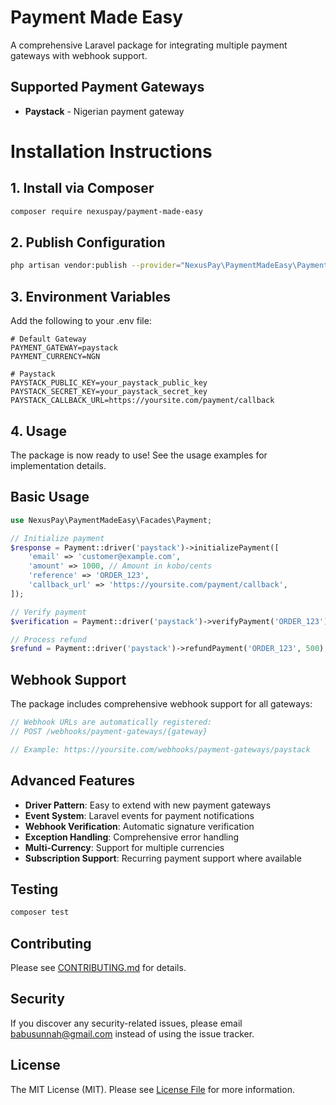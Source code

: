 # Payment Made Easy

A comprehensive Laravel package for integrating multiple payment gateways with webhook support.

## Supported Payment Gateways

- **Paystack** - Nigerian payment gateway

# Installation Instructions

## 1. Install via Composer

```bash
composer require nexuspay/payment-made-easy
```

## 2. Publish Configuration

```bash
php artisan vendor:publish --provider="NexusPay\PaymentMadeEasy\PaymentServiceProvider"
```

## 3. Environment Variables

Add the following to your .env file:

```env
# Default Gateway
PAYMENT_GATEWAY=paystack
PAYMENT_CURRENCY=NGN

# Paystack
PAYSTACK_PUBLIC_KEY=your_paystack_public_key
PAYSTACK_SECRET_KEY=your_paystack_secret_key
PAYSTACK_CALLBACK_URL=https://yoursite.com/payment/callback
```

## 4. Usage

The package is now ready to use! See the usage examples for implementation details.

## Basic Usage

```php
use NexusPay\PaymentMadeEasy\Facades\Payment;

// Initialize payment
$response = Payment::driver('paystack')->initializePayment([
    'email' => 'customer@example.com',
    'amount' => 1000, // Amount in kobo/cents
    'reference' => 'ORDER_123',
    'callback_url' => 'https://yoursite.com/payment/callback',
]);

// Verify payment
$verification = Payment::driver('paystack')->verifyPayment('ORDER_123');

// Process refund
$refund = Payment::driver('paystack')->refundPayment('ORDER_123', 500);
```

## Webhook Support

The package includes comprehensive webhook support for all gateways:

```php
// Webhook URLs are automatically registered:
// POST /webhooks/payment-gateways/{gateway}

// Example: https://yoursite.com/webhooks/payment-gateways/paystack
```

## Advanced Features

- **Driver Pattern**: Easy to extend with new payment gateways
- **Event System**: Laravel events for payment notifications
- **Webhook Verification**: Automatic signature verification
- **Exception Handling**: Comprehensive error handling
- **Multi-Currency**: Support for multiple currencies
- **Subscription Support**: Recurring payment support where available

## Testing

```bash
composer test
```

## Contributing

Please see [CONTRIBUTING.md](CONTRIBUTING.md) for details.

## Security

If you discover any security-related issues, please email babusunnah@gmail.com instead of using the issue tracker.

## License

The MIT License (MIT). Please see [License File](LICENSE.md) for more information.
